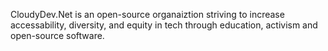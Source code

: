 CloudyDev.Net is an open-source organaiztion striving to increase accessability, diversity, and equity in tech through education, activism and open-source software.
